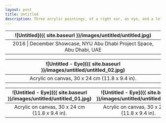 ```yaml
---
layout: post
title: Untitled
description: Three acrylic paintings, of a right ear, an eye, and a left ear.
---
```


![Untitled]({{ site.baseurl }}/images/untitled/untitled.jpg) |
:----------: |
2016 \| December Showcase, NYU Abu Dhabi Project Space, Abu Dhabi, UAE |

![Untitled - Eye]({{ site.baseurl }}/images/untitled/untitled_02.jpg) |
:----------: |
Acrylic on canvas, 30 x 24 cm (11.8 x 9.4 in). |

![Untitled - Eye]({{ site.baseurl }}/images/untitled/untitled_01.jpg) | ![Untitled - Eye]({{ site.baseurl }}/images/untitled/untitled_03.jpg)
:----------: | :----------:
Acrylic on canvas, 30 x 24 cm (11.8 x 9.4 in). | Acrylic on canvas, 30 x 24 cm (11.8 x 9.4 in).
